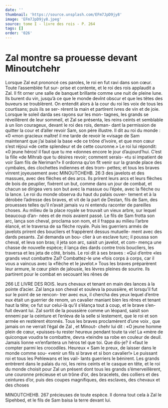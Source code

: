 ```yaml
---
date: ''
thumbnail: 'https://source.unsplash.com/EFm7JpD9jy8'
image: 'EFm7JpD9jy8.jpeg'
source: tome I - livre des rois - P. 264
tags: []
order: '026'
---
```


# Zal montre sa prouesse devant Minoutchehr

Lorsque Zal eut prononcé ces paroles, le roi en fut ravi dans son cœur. Toute l’assemblée fut sur-
prise et contente, et le roi des rois applaudit a Zal. Il fit orner une salle de banquet brillante comme une nuit de pleine lune. Ils burent du vin, jusqu’à
ce que le monde devînt obscur et que les têtes des buveurs se troublèrent. On entendit alors à la cour du roi les voix de tous les courtisans; puis ils se ser- rèrent la main et partirent ivres de vin et de joie.
Lorsque le soleil darda ses rayons sur les mon- tagnes, les grands se réveillèrent de leur sommeil,
et Zal se présenta, les reins ceints et semblable à
un lion courageux, devant le roi des rois, deman- dant la permission de quitter la cour et d’aller revoir Sam, son père illustre. Il dit au roi du monde : «0 «mon gracieux maître! il me tarde de revoir le «visage de Sam maintenant que j’ai baisé la base
«de ce trône d’ivoire, et que mon cœur s’est réjoui
«de cette splendeur et de cette couronne.» Le roi
lui répondit: «0 jeune héros! il faut que tu me «donnes encore le jour d’aujourd’hui. C’est la fille
«de Mihrab que tu désires revoir; comment serais-
«tu si impatient de voir Sam fils de Neriman?» Il ordonna qu’on fît venir sur la grande place des cymbales, des clochettes indiennes et des trom- pettes; et tous les braves vinrent joyeusement avec
MINOUTCHEHB. 26:3 des javelots et des massues, avec des flèches et des
arcs. Ils prirent leurs arcs et leurs flèches de bois de peuplier, fixèrent un but, comme dans un jour de combat, et chacun se dirigea vers son but avec la massue ou l’épée, avec la flèche ou la lance.
Le roi du monde observa du haut du palais ouver- tement et à la dérobée l’adresse des braves, et vit
de la part de Destan, fils de Sam, des prouesses telles qu’il n’avait jamais vu ni entendu raconter de
pareilles choses. Au milieu de la place royale se trouvait un vieux arbre, sur lequel beaucoup d’an- nées et de mois avaient passé. Le fils de Sam frotta
son arc, lança son cheval, proclama son nom, et il frappa au milieu l’arbre élancé, et le traversa de sa
flèche royale. Puis les guerriers armés de javelots
prirent des boucliers et frappèrent dessus mutuelle-
ment avec des dards pesants. Zal demanda un bou-
clier à un esclave turc; il poussa son cheval, et leva
son bras; il jeta son arc, saisit un javelot, et com-
mença une chasse de nouvelle espèce; il lança des
dards contre trois boucliers, les traversa et les jeta de côté, brisés. Le roi dit à ses braves : «Qui d’entre
«les grands veut combattre Zal? Combattez-le une
«fois corps à corps, car il vous a vaincus avec la «flèche et le javelot.»
Tous les braves préparèrent leur armure, le cœur plein de jalousie, les lèvres pleines de sourire. Ils partirent pour le combat en secouant les rênes de

266 LE LIVRE DES ROIS.
leurs chevaux et tenant en main des lances à la pointe d’acier. Zal lança son cheval et souleva la poussière, et lorsqu’il fut sur le point de se rencon- trer avec eux, il chercha des yeux lequel d’entre eux était un guerrier de renom, un cavalier maniant bien les rênes et tenant haut la tête; ce fut sur celui-là qu’il s’élança tout à coup, et le brave s’en-
fuit devant lui. Zal sortit de la poussière comme un
léopard, saisit son ennemi par la ceinture et l’enleva
de la selle si lestement, que le roi et son armée en restèrent étonnés. Tous les braves proclamèrent d’une
voix , que jamais on ne verrait l’égal de Zal , et Minout- chehr lui dit : «O jeune homme plein de cœur, «puisses-tu rester heureux pendant toute ta vie! La «mère de quiconque voudra te combattre, devra «teindre sa robe en couleur de deuil. Jamais lionne «n’enfantera un héros tel que toi. Que dis-je? il
«faut le compter parmi les crocodiles. Heureux « Sam le preux, de laisser dans le monde comme sou- «venir un fils si brave et si bon cavalier!»
Le puissant roi et tous les Pehlewans et les vail- lants guerriers le bénirent. Les grands entrèrent dans le palais du roi, les reins ceints et le casque
en tête, et le roi du monde choisit pour Zal un présent dont tous les grands s’émerveillèrent, une
couronne précieuse et un trône d’or, des bracelets,
des colliers et des ceintures d’or, puis des coupes magnifiques, des esclaves, des chevaux et des choses

MINOUTCHEHB. 267 précieuses de toute espèce. Il donna tout cela à Zal le
Sipehbed, et le fils de Sam baisa la terre devant lui.

